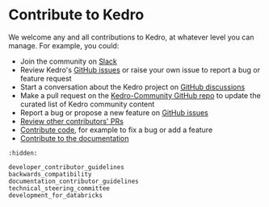 # Contribute to Kedro

We welcome any and all contributions to Kedro, at whatever level you can manage. For example, you could:

- Join the community on [Slack](https://slack.kedro.org)
- Review Kedro's [GitHub issues](https://github.com/kedro-org/kedro/issues) or raise your own issue to report a bug or feature request
- Start a conversation about the Kedro project on [GitHub discussions](https://github.com/kedro-org/kedro/discussions)
- Make a pull request on the [Kedro-Community GitHub repo](https://github.com/kedro-org/kedro-community) to update the curated list of Kedro community content
- Report a bug or propose a new feature on [GitHub issues](https://github.com/kedro-org/kedro/issues)
- [Review other contributors' PRs](https://github.com/kedro-org/kedro/pulls)
- [Contribute code](./developer_contributor_guidelines.md), for example to fix a bug or add a feature
- [Contribute to the documentation](documentation_contributor_guidelines.md)


```{toctree}
:hidden:

developer_contributor_guidelines
backwards_compatibility
documentation_contributor_guidelines
technical_steering_committee
development_for_databricks
```
